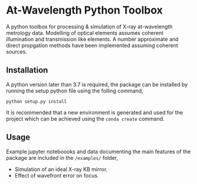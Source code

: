 
# At-Wavelength Python Toolbox

A python toolbox for processing & simulation of X-ray at-wavelength metrology data. Modelling of optical elements assumes coherent illumination and transmission like elements. A number approximate and direct propgation methods have been implemented assuming coherent sources.

## Installation

A python version later than 3.7 is required, the package can be installed by running the setup python file using the folling command,
```
python setup.py install
```
It is recommended that a new environment is generated and used for the project which can be achieved using the `conda create` command. 

## Usage

Example jupyter noteboooks and data documenting the main features of the package are included in the `/examples/` folder,
 - Simulation of an ideal X-ray KB mirror.
 - Effect of wavefront error on focus. 
